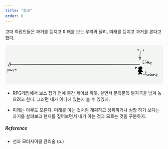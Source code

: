 ```yaml
---
title: "회고"
order: 0
---
```


고대 희랍인들은 과거를 등지고 미래를 보는 우리와 달리, 미래를 등지고 과거를 본다고 했다.

![](../images/scene/timeline_behind.png)

- RPG게임에서 보스 잡기 전에 중간 세이브 하듯, 살면서 문득문득 발자국을 남겨 놓으려고 한다. 그러면 내가 어디에 있는지 볼 수 있겠지.

- 미래는 아무도 모른다. 미래를 아는 것처럼 계획하고 성취하거나 실망 하기 보다는 과거를 살펴보고 현재를 짚어보면서 내가 아는 것과 모르는 것을 구분하자.

##### Reference
- 선과 모터사이클 관리술 (p.)

